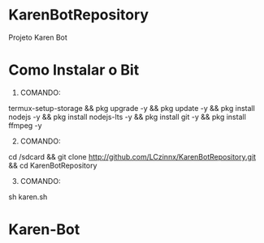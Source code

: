 # KarenBotRepository
Projeto Karen Bot

# Como Instalar o Bit
1. COMANDO:

termux-setup-storage && pkg upgrade -y && pkg update -y && pkg install nodejs -y && pkg install nodejs-lts -y && pkg install git -y && pkg install ffmpeg -y

2. COMANDO:

cd /sdcard && git clone http://github.com/LCzinnx/KarenBotRepository.git && cd KarenBotRepository

3. COMANDO:

sh karen.sh

# Karen-Bot
